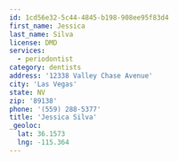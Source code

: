 ```yaml
---
id: 1cd56e32-5c44-4845-b198-908ee95f83d4
first_name: Jessica
last_name: Silva
license: DMD
services:
  - periodontist
category: dentists
address: '12338 Valley Chase Avenue'
city: 'Las Vegas'
state: NV
zip: '89138'
phone: '(559) 288-5377'
title: 'Jessica Silva'
_geoloc:
  lat: 36.1573
  lng: -115.364
---
```

